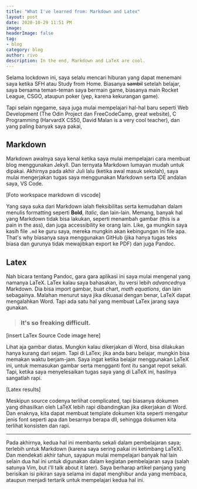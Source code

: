 ```yaml
---
title: "What I've learned from: Markdown and Latex"
layout: post
date: 2020-10-29 11:51 PM
image: 
headerImage: false
tag:
- blog
category: blog
author: rivo
description: In the end, Markdown and LaTeX are cool.
---
```


Selama lockdown ini, saya selalu mencari hiburan yang dapat menemani saya ketika SFH atau Study from Home. Biasanya ~~sambil~~ setelah belajar, saya bersama teman-teman saya bermain game, biasanya main Rocket League, CSGO, ataupun poker (yep, karena kekurangan game).

Tapi selain ngegame, saya juga mulai mempelajari hal-hal baru seperti Web Development (The Odin Project dan FreeCodeCamp, great website), C Programming (HarvardX CS50, David Malan is a very cool teacher), dan yang paling banyak saya pakai,

## Markdown
Markdown awalnya saya kenal ketika saya mulai mempelajari cara membuat blog menggunakan Jekyll. Dan ternyata Markdown lumayan mudah untuk dipakai. Akhirnya pada akhir Juli lalu (ketika awal masuk sekolah), saya mulai mengerjakan tugas saya menggunakan Markdown serta IDE andalan saya, VS Code.

[Foto workspace markdown di vscode]

Yang saya suka dari Markdown ialah fleksibilitas serta kemudahan dalam menulis formatting seperti **Bold**, *Italic*, dan lain-lain. Memang, banyak hal yang Markdown tidak bisa lakukan, seperti menambah gambar (this is a pain in the ass), dan juga accessibility ke orang lain. Like, ga mungkin saya kasih file `.md` ke guru saya, mereka mungkin akan kebingungan ini file apa. That's why biasanya saya menggunakan GitHub (jika hanya tugas teks biasa dan gurunya tidak mewajibkan export ke PDF) dan juga Pandoc.

## Latex
Nah bicara tentang Pandoc, gara gara aplikasi ini saya mulai mengenal yang namanya LaTeX. LaTex kalau saya bahasakan, itu versi lebih *advanced*nya Markdown. Dia bisa import gambar, buat chart, *math equations*, dan lain sebagainya. Malahan menurut saya jika dikuasai dengan benar, LaTeX dapat mengalahkan Word. Tapi ada satu hal yang membuat LaTex jarang saya gunakan.

> ### It's so freaking difficult.

[insert LaTex Source Code image here]

Lihat aja gambar diatas. Mungkin kalau dikerjakan di Word, bisa dilakukan hanya kurang dari sejam. Tapi di LaTex; jika anda baru belajar, mungkin bisa memakan waktu berjam-jam. Saya ingat ketika belajar menggunakan LaTeX ini, untuk memasukan gambar serta mengganti font itu sangat repot sekali. Tapi, ketika saya menyelesaikan tugas saya yang di LaTeX ini, hasilnya sangatlah rapi.

[Latex results]

Meskipun source codenya terlihat complicated, tapi biasanya dokumen yang dihasilkan oleh LaTeX lebih rapi dibandingkan jika dikerjakan di Word. Dan enaknya, kita dapat membuat template dokumen kita seperti mengatur jenis font seperti apa dan besarnya berapa dll, sehingga dokumen kita terlihat konsisten dan rapi. 

--- 

Pada akhirnya, kedua hal ini membantu sekali dalam pembelajaran saya; terlebih untuk Markdown (karena saya sering pakai ini ketimbang LaTeX). Dan mendekati akhir tahun, sayapun mulai mempelajari banyak hal lain selain dua hal ini untuk digunakan dalam kegiatan pembelajaran saya (salah satunya Vim, but i'll talk about it later). Saya berharap artikel panjang yang berisikan isi pikiran saya selama ini dapat menghibur anda yang membaca, ataupun menjadi tertarik untuk mempelajari kedua hal ini.